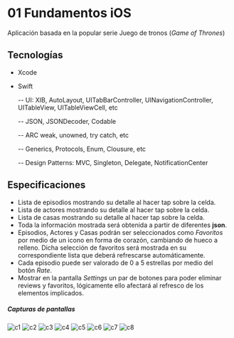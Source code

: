 # 01 Fundamentos iOS

Aplicación basada en la popular serie Juego de tronos (_Game of Thrones_)

## Tecnologías

- Xcode
- Swift

  -- UI: XIB, AutoLayout, UITabBarController, UINavigationController, UITableView, UITableViewCell, etc

  -- JSON, JSONDecoder, Codable

  -- ARC weak, unowned, try catch, etc

  -- Generics, Protocols, Enum, Clousure, etc

  -- Design Patterns: MVC, Singleton, Delegate, NotificationCenter

## Especificaciones

- Lista de episodios mostrando su detalle al hacer tap sobre la celda.
- Lista de actores mostrando su detalle al hacer tap sobre la celda.
- Lista de casas mostrando su detalle al hacer tap sobre la celda.
- Toda la información mostrada será obtenida a partir de diferentes **json**.
- Episodios, Actores y Casas podrán ser seleccionados como _Favoritos_ por medio de un icono en forma de corazón, cambiando de hueco a relleno. Dicha selección de favoritos será mostrada en su correspondiente lista que deberá refrescarse automáticamente.
- Cada episodio puede ser valorado de 0 a 5 estrellas por medio del botón _Rate_.
- Mostrar en la pantalla _Settings_ un par de botones para poder eliminar reviews y favoritos, lógicamente ello afectará al refresco de los elementos implicados.

##### Capturas de pantallas

![c1](./screenshots/episode.png "Episodes")
![c2](./screenshots/detailEpisode.png "Detail episodes")
![c3](./screenshots/cast.png "Cast")
![c4](./screenshots/detailCast.png "Detail cast")
![c5](./screenshots/house.png "Houses")
![c6](./screenshots/detailHouse.png "Detail houses")
![c7](./screenshots/favorites.png "Favorites")
![c8](./screenshots/settings.png "Settings")
